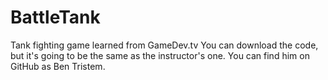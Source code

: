 # BattleTank
Tank fighting game learned from GameDev.tv
You can download the code, but it's going to be the same as the instructor's one.
You can find him on GitHub as Ben Tristem.
